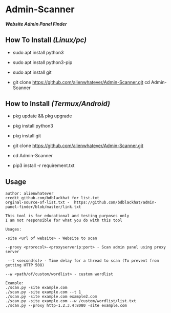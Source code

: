 # Admin-Scanner
#### ***Website Admin Panel Finder***

##  How To Install ***(Linux/pc)***

* sudo apt install python3

* sudo apt install python3-pip

* sudo apt install git

* git clone https://github.com/alienwhatever/Admin-Scanner.git cd Admin-Scanner


## How to Install ***(Termux/Android)***

* pkg update && pkg upgrade

* pkg install python3

* pkg install git

* git clone https://github.com/alienwhatever/Admin-Scanner.git

* cd Admin-Scanner

* pip3 install -r requirement.txt

## Usage
```
author: alienwhatever
credit github.com/bdblackhat for list.txt
orginal-source-of-list.txt -  https://github.com/bdblackhat/admin-panel-finder/blob/master/link.txt

This tool is for educational and testing purposes only
I am not responsible for what you do with this tool

Usages:

-site <url of website> - Website to scan

--proxy <prorocol>-<proxyserverip:port> - Scan admin panel using proxy server

 --t <second(s)> - Time delay for a thread to scan (To prevent from getting HTTP 508)

--w <path/of/custom/wordlist> - custom wordlist

Example:
./scan.py -site example.com
./scan.py -site example.com --t 1
./scan.py -site example.com example2.com
./scan.py -site example.com --w /custom/wordlist/list.txt
./scan.py --proxy http-1.2.3.4:8080 -site example.com

```


